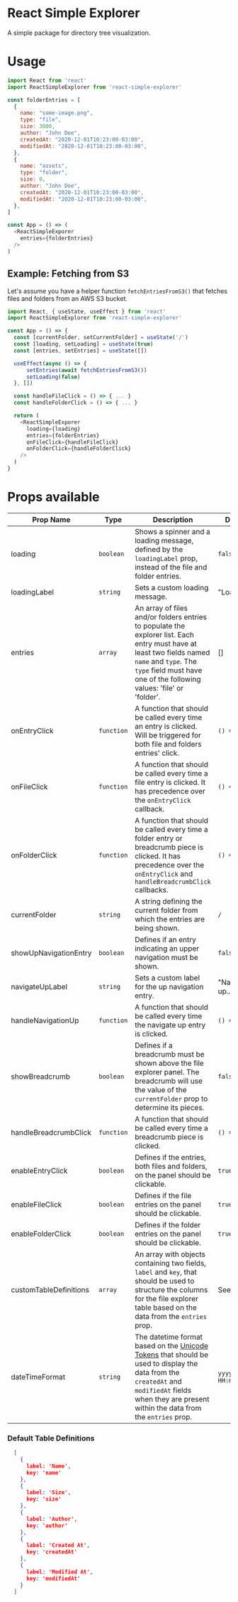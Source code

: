 # React Simple Explorer

A simple package for directory tree visualization.

# Usage

```javascript
import React from 'react'
import ReactSimpleExplorer from 'react-simple-explorer'

const folderEntries = [
  {
    name: "some-image.png",
    type: "file",
    size: 3000,
    author: "John Doe",
    createdAt: "2020-12-01T10:23:00-03:00",
    modifiedAt: "2020-12-01T10:23:00-03:00",
  },
  {
    name: "assets",
    type: "folder",
    size: 0,
    author: "John Doe",
    createdAt: "2020-12-01T10:23:00-03:00",
    modifiedAt: "2020-12-01T10:23:00-03:00",
  },
]

const App = () => (
  <ReactSimpleExporer
    entries={folderEntries}
  />
)
```

## Example: Fetching from S3

Let's assume you have a helper function `fetchEntriesFromS3()` that fetches files and folders from an AWS S3 bucket.

```javascript
import React, { useState, useEffect } from 'react'
import ReactSimpleExplorer from 'react-simple-explorer'

const App = () => {
  const [currentFolder, setCurrentFolder] = useState('/')
  const [loading, setLoading] = useState(true)
  const [entries, setEntries] = useState([])

  useEffect(async () => {
      setEntries(await fetchEntriesFromS3())
      setLoading(false)
  }, [])

  const handleFileClick = () => { ... }
  const handleFolderClick = () => { ... }

  return (
    <ReactSimpleExporer
      loading={loading}
      entries={folderEntries}
      onFileClick={handleFileClick}
      onFolderClick={handleFolderClick}
    />
  )
}
```

# Props available
Prop Name | Type | Description | Default
--------- | ---- | ----------- | -------
loading | `boolean` | Shows a spinner and a loading message, defined by the `loadingLabel` prop, instead of the file and folder entries. | `false`
loadingLabel | `string` | Sets a custom loading message. | "Loading..."
entries | `array` | An array of files and/or folders entries to populate the explorer list. Each entry must have at least two fields named `name` and `type`. The `type` field must have one of the following values: 'file' or  'folder'. | []
onEntryClick | `function` | A function that should be called every time an entry is clicked. Will be triggered for both file and folders entries' click. | `() => {}`
onFileClick | `function` | A function that should be called every time a file entry is clicked. It has precedence over the `onEntryClick` callback. | `() => {}`
onFolderClick | `function` | A function that should be called every time a folder entry or breadcrumb piece is clicked. It has precedence over the `onEntryClick` and `handleBreadcrumbClick` callbacks. | `() => {}`
currentFolder | `string` | A string defining the current folder from which the entries are being shown. | `/`
showUpNavigationEntry | `boolean` | Defines if an entry indicating an upper navigation must be shown. | `false`
navigateUpLabel | `string` | Sets a custom label for the up navigation entry. | "Navigate up..."
handleNavigationUp | `function` | A function that should be called every time the navigate up entry is clicked. | `() => {}`
showBreadcrumb | `boolean` | Defines if a breadcrumb must be shown above the file explorer panel. The breadcrumb will use the value of the `currentFolder` prop to determine its pieces. | `false`
handleBreadcrumbClick | `function` | A function that should be called every time a breadcrumb piece is clicked. | `() => {}`
enableEntryClick | `boolean` | Defines if the entries, both files and folders, on the panel should be clickable. | `true`
enableFileClick | `boolean` | Defines if the file entries on the panel should be clickable. | `true`
enableFolderClick | `boolean` | Defines if the folder entries on the panel should be clickable. | `true`
customTableDefinitions | `array` | An array with objects containing two fields, `label` and `key`, that should be used to structure the columns for the file explorer table based on the data from the `entries` prop. | See below
dateTimeFormat | `string` | The datetime format based on the [Unicode Tokens](https://www.unicode.org/reports/tr35/tr35-dates.html#Date_Field_Symbol_Table) that should be used to display the data from the `createdAt` and `modifiedAt` fields when they are present within the data from the `entries` prop. | `yyyy-MM-dd HH:m`

### Default Table Definitions

```json
  [
    {
      label: 'Name',
      key: 'name'
    },
    {
      label: 'Size',
      key: 'size'
    },
    {
      label: 'Author',
      key: 'author'
    },
    {
      label: 'Created At',
      key: 'createdAt'
    },
    {
      label: 'Modified At',
      key: 'modifiedAt'
    }
  ]
```


